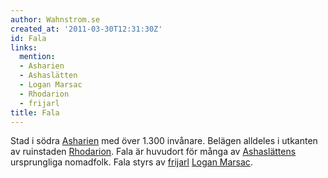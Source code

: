 ```yaml
---
author: Wahnstrom.se
created_at: '2011-03-30T12:31:30Z'
id: Fala
links:
  mention:
  - Asharien
  - Ashaslätten
  - Logan Marsac
  - Rhodarion
  - frijarl
title: Fala
---
```


Stad i södra [Asharien] med över 1.300 invånare. Belägen alldeles i utkanten av ruinstaden
[Rhodarion]. Fala är huvudort för många av [Ashaslättens] ursprungliga nomadfolk. Fala styrs av
[frijarl][] [Logan Marsac].

  [Asharien]: Asharien
  [Rhodarion]: Rhodarion
  [Ashaslättens]: Ashaslätten
  [frijarl]: frijarl
  [Logan Marsac]: Logan_Marsac